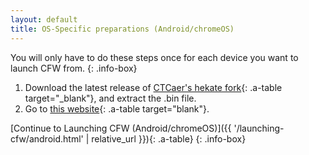 ```yaml
---
layout: default
title: OS-Specific preparations (Android/chromeOS)
---
```


You will only have to do these steps once for each device you want to launch CFW from.
{: .info-box}

1. Download the latest release of [CTCaer's hekate fork](https://github.com/CTCaer/hekate/releases){: .a-table target="_blank"}, and extract the .bin file.
2. Go to [this website](https://atlas44.s3-us-west-2.amazonaws.com/web-fusee-launcher/index.html){: .a-table target="blank"}.

[Continue to Launching CFW (Android/chromeOS)]({{ '/launching-cfw/android.html' | relative_url }}){: .a-table}
{: .info-box}